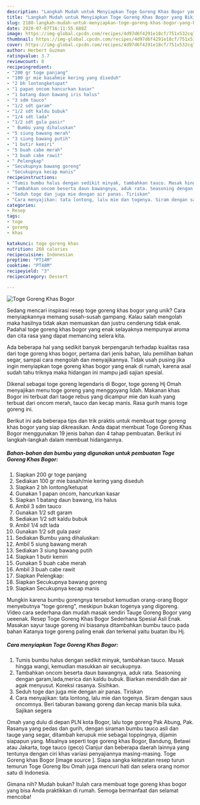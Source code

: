```yaml
---
description: "Langkah Mudah untuk Menyiapkan Toge Goreng Khas Bogor yang Bikin Ngiler"
title: "Langkah Mudah untuk Menyiapkan Toge Goreng Khas Bogor yang Bikin Ngiler"
slug: 2180-langkah-mudah-untuk-menyiapkan-toge-goreng-khas-bogor-yang-bikin-ngiler
date: 2020-07-07T16:11:55.688Z
image: https://img-global.cpcdn.com/recipes/4d97d6f4291e18cf/751x532cq70/toge-goreng-khas-bogor-foto-resep-utama.jpg
thumbnail: https://img-global.cpcdn.com/recipes/4d97d6f4291e18cf/751x532cq70/toge-goreng-khas-bogor-foto-resep-utama.jpg
cover: https://img-global.cpcdn.com/recipes/4d97d6f4291e18cf/751x532cq70/toge-goreng-khas-bogor-foto-resep-utama.jpg
author: Herbert Guzman
ratingvalue: 3.7
reviewcount: 8
recipeingredient:
- "200 gr toge panjang"
- "100 gr mie basahmie kering yang diseduh"
- "2 bh lontongketupat"
- "1 papan oncom hancurkan kasar"
- "1 batang daun bawang iris halus"
- "3 sdm tauco"
- "1/2 sdt garam"
- "1/2 sdt kaldu bubuk"
- "1/4 sdt lada"
- "1/2 sdt gula pasir"
- " Bumbu yang dihaluskan"
- "5 siung bawang merah"
- "3 siung bawang putih"
- "1 butir kemiri"
- "5 buah cabe merah"
- "3 buah cabe rawit"
- " Pelengkap"
- "Secukupnya bawang goreng"
- "Secukupnya kecap manis"
recipeinstructions:
- "Tumis bumbu halus dengan sedikit minyak, tambahkan tauco. Masak hingga wangi, kemudian masukkan air secukupnya."
- "Tambahkan oncom beserta daun bawangnya, aduk rata. Seasoning dengan garam,lada,merica dan kaldu bubuk. Biarkan mendidih dan air agak menyusut. Koreksi rasanya. Sisihkan."
- "Seduh toge dan juga mie dengan air panas. Tiriskan"
- "Cara menyajikan: tata lontong, lalu mie dan togenya. Siram dengan saus oncomnya. Beri taburan bawang goreng dan kecap manis bila suka. Sajikan segera"
categories:
- Resep
tags:
- toge
- goreng
- khas

katakunci: toge goreng khas 
nutrition: 268 calories
recipecuisine: Indonesian
preptime: "PT14M"
cooktime: "PT48M"
recipeyield: "3"
recipecategory: Dessert

---
```



![Toge Goreng Khas Bogor](https://img-global.cpcdn.com/recipes/4d97d6f4291e18cf/751x532cq70/toge-goreng-khas-bogor-foto-resep-utama.jpg)

Sedang mencari inspirasi resep toge goreng khas bogor yang unik? Cara menyiapkannya memang susah-susah gampang. Kalau salah mengolah maka hasilnya tidak akan memuaskan dan justru cenderung tidak enak. Padahal toge goreng khas bogor yang enak selayaknya mempunyai aroma dan cita rasa yang dapat memancing selera kita.

Ada beberapa hal yang sedikit banyak berpengaruh terhadap kualitas rasa dari toge goreng khas bogor, pertama dari jenis bahan, lalu pemilihan bahan segar, sampai cara mengolah dan menyajikannya. Tidak usah pusing jika ingin menyiapkan toge goreng khas bogor yang enak di rumah, karena asal sudah tahu triknya maka hidangan ini mampu jadi sajian spesial.

Dikenal sebagai toge goreng legendaris di Bogor, toge goreng Hj Omah menyajikan menu toge goreng yang menggoyang lidah. Makanan khas Bogor ini terbuat dari taoge rebus yang dicampur mie dan kuah yang terbuat dari oncom merah, tauco dan kecap manis. Rasa gurih manis toge goreng ini.


Berikut ini ada beberapa tips dan trik praktis untuk membuat toge goreng khas bogor yang siap dikreasikan. Anda dapat membuat Toge Goreng Khas Bogor menggunakan 19 jenis bahan dan 4 tahap pembuatan. Berikut ini langkah-langkah dalam membuat hidangannya.

<!--inarticleads1-->

##### Bahan-bahan dan bumbu yang digunakan untuk pembuatan Toge Goreng Khas Bogor:

1. Siapkan 200 gr toge panjang
1. Sediakan 100 gr mie basah/mie kering yang diseduh
1. Siapkan 2 bh lontong/ketupat
1. Gunakan 1 papan oncom, hancurkan kasar
1. Siapkan 1 batang daun bawang, iris halus
1. Ambil 3 sdm tauco
1. Gunakan 1/2 sdt garam
1. Sediakan 1/2 sdt kaldu bubuk
1. Ambil 1/4 sdt lada
1. Gunakan 1/2 sdt gula pasir
1. Sediakan  Bumbu yang dihaluskan:
1. Ambil 5 siung bawang merah
1. Sediakan 3 siung bawang putih
1. Siapkan 1 butir kemiri
1. Gunakan 5 buah cabe merah
1. Ambil 3 buah cabe rawit
1. Siapkan  Pelengkap:
1. Siapkan Secukupnya bawang goreng
1. Siapkan Secukupnya kecap manis


Mungkin karena bumbu gorengnya tersebut kemudian orang-orang Bogor menyebutnya &#34;toge goreng&#34;, meskipun bukan togenya yang digoreng. Video cara sederhana dan mudah masak sendiri Tauge Goreng Bogor yang ueeenak. Resep Toge Goreng Khas Bogor Sederhana Spesial Asli Enak. Masakan sayur tauge goreng ini biasanya ditambahkan bumbu tauco pada bahan Katanya toge goreng paling enak dan terkenal yaitu buatan Ibu Hj. 

<!--inarticleads2-->

##### Cara menyiapkan Toge Goreng Khas Bogor:

1. Tumis bumbu halus dengan sedikit minyak, tambahkan tauco. Masak hingga wangi, kemudian masukkan air secukupnya.
1. Tambahkan oncom beserta daun bawangnya, aduk rata. Seasoning dengan garam,lada,merica dan kaldu bubuk. Biarkan mendidih dan air agak menyusut. Koreksi rasanya. Sisihkan.
1. Seduh toge dan juga mie dengan air panas. Tiriskan
1. Cara menyajikan: tata lontong, lalu mie dan togenya. Siram dengan saus oncomnya. Beri taburan bawang goreng dan kecap manis bila suka. Sajikan segera


Omah yang dulu di depan PLN kota Bogor, lalu toge goreng Pak Abung, Pak. Rasanya yang pedas dan gurih, dengan siraman bumbu tauco asli dan tauge yang segar, ditambah kerupuk mie sebagai toppingnya, dijamin siapapun yang. Misalnya seperti toge goreng khas Bogor, Bandung, Betawi atau Jakarta, toge tauco (geco) Cianjur dan beberapa daerah lainnya yang tentunya dengan ciri khas variasi penyajiannya masing-masing. Toge Goreng khas Bogor [image source ]. Siapa sangka kelezatan resep turun temurun Toge Goreng Ibu Omah juga mencuri hati dan selera orang nomor satu di Indonesia. 

Gimana nih? Mudah bukan? Itulah cara membuat toge goreng khas bogor yang bisa Anda praktikkan di rumah. Semoga bermanfaat dan selamat mencoba!
